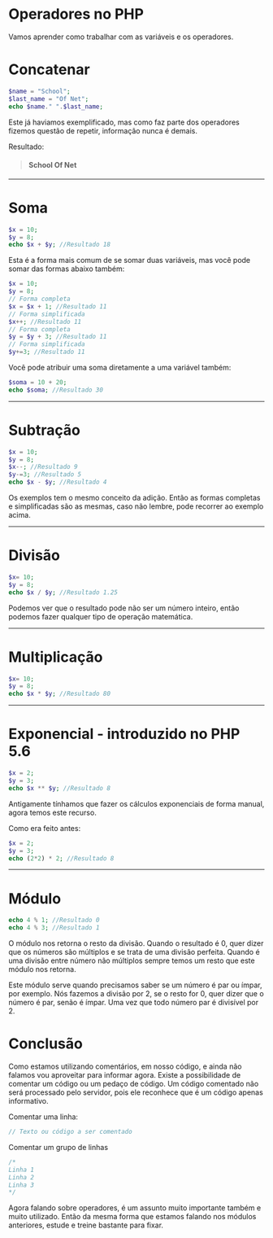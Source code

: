 # Operadores no PHP

Vamos aprender como trabalhar com as variáveis e os operadores.

# Concatenar

```php
$name = "School";
$last_name = "Of Net";
echo $name." ".$last_name;
```

Este já haviamos exemplificado, mas como faz parte dos operadores fizemos questão de repetir, informação nunca é demais.

Resultado:

> #### School Of Net

***

# Soma

```php
$x = 10;
$y = 8;
echo $x + $y; //Resultado 18
```

Esta é a forma mais comum de se somar duas variáveis, mas você pode somar das formas abaixo também:

```php
$x = 10;
$y = 8;
// Forma completa
$x = $x + 1; //Resultado 11
// Forma simplificada
$x++; //Resultado 11
// Forma completa
$y = $y + 3; //Resultado 11
// Forma simplificada
$y+=3; //Resultado 11
```

Você pode atribuir uma soma diretamente a uma variável também:

```php
$soma = 10 + 20;
echo $soma; //Resultado 30
```

***

# Subtração

```php
$x = 10;
$y = 8;
$x--; //Resultado 9
$y-=3; //Resultado 5
echo $x - $y; //Resultado 4
```

Os exemplos tem o mesmo conceito da adição. Então as formas completas e simplificadas são as mesmas, caso não lembre, pode recorrer ao exemplo acima.

***

# Divisão

```php
$x= 10;
$y = 8;
echo $x / $y; //Resultado 1.25
```

Podemos ver que o resultado pode não ser um número inteiro, então podemos fazer qualquer tipo de operação matemática.

***

# Multiplicação

```php
$x= 10;
$y = 8;
echo $x * $y; //Resultado 80
```

***

# Exponencial - introduzido no PHP 5.6

```php
$x = 2;
$y = 3;
echo $x ** $y; //Resultado 8
```

Antigamente tínhamos que fazer os cálculos exponenciais de forma manual, agora temos este recurso.

Como era feito antes:

```php
$x = 2;
$y = 3;
echo (2*2) * 2; //Resultado 8
```

***

# Módulo

```php
echo 4 % 1; //Resultado 0
echo 4 % 3; //Resultado 1
```

O módulo nos retorna o resto da divisão. Quando o resultado é 0, quer dizer que os números são múltiplos e se trata de uma divisão perfeita. Quando é uma divisão entre número não múltiplos sempre temos um resto que este módulo nos retorna.

Este módulo serve quando precisamos saber se um número é par ou ímpar, por exemplo. Nós fazemos a divisão por 2, se o resto for 0, quer dizer que o número é par, senão é ímpar. Uma vez que todo número par é divisível por 2.

# Conclusão

Como estamos utilizando comentários, em nosso código, e ainda não falamos vou aproveitar para informar agora. Existe a possibilidade de comentar um código ou um pedaço de código. Um código comentado não será processado pelo servidor, pois ele reconhece que é um código apenas informativo.

Comentar uma linha:

```php
// Texto ou código a ser comentado
```

Comentar um grupo de linhas

```php
/*
Linha 1
Linha 2
Linha 3
*/
```

Agora falando sobre operadores, é um assunto muito importante também e muito utilizado. Então da mesma forma que estamos falando nos módulos anteriores, estude e treine bastante para fixar.